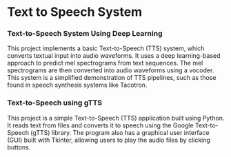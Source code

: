 # Text to Speech System

### Text-to-Speech System Using Deep Learning
This project implements a basic Text-to-Speech (TTS) system, which converts textual input into audio waveforms. It uses a deep learning-based approach to predict mel spectrograms from text sequences. The mel spectrograms are then converted into audio waveforms using a vocoder. This system is a simplified demonstration of TTS pipelines, such as those found in speech synthesis systems like Tacotron.

### Text-to-Speech using gTTS
This project is a simple Text-to-Speech (TTS) application built using Python. It reads text from files and converts it to speech using the Google Text-to-Speech (gTTS) library. The program also has a graphical user interface (GUI) built with Tkinter, allowing users to play the audio files by clicking buttons.
